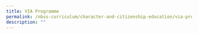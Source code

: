 ```yaml
---
title: VIA Programme
permalink: /nbss-curriculum/character-and-citizenship-education/via-programme
description: ""
---
```

